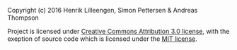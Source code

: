 Copyright (c) 2016 Henrik Lilleengen, Simon Pettersen & Andreas Thompson

Project is licensed under [Creative Commons Attribution 3.0 license](http://creativecommons.org/licenses/by/3.0/us/deed.en_US), with the exeption of source code which is licensed under the [MIT license](http://opensource.org/licenses/mit-license.php).
